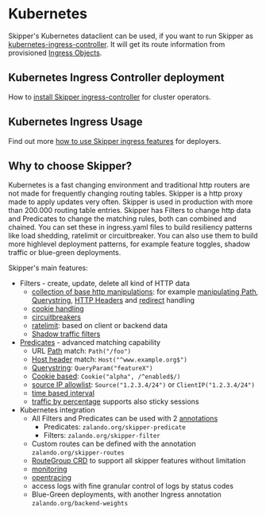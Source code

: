 # Kubernetes

Skipper's Kubernetes dataclient can be used, if you want to run Skipper as
[kubernetes-ingress-controller](https://kubernetes.io/docs/concepts/services-networking/ingress/#ingress-controllers).
It will get its route information from provisioned
[Ingress Objects](https://kubernetes.io/docs/concepts/services-networking/ingress).

## Kubernetes Ingress Controller deployment

How to [install Skipper ingress-controller](../kubernetes/ingress-controller.md) for cluster operators.

## Kubernetes Ingress Usage

Find out more [how to use Skipper ingress features](../kubernetes/ingress-usage.md) for deployers.

## Why to choose Skipper?

Kubernetes is a fast changing environment and traditional http routers
are not made for frequently changing routing tables. Skipper is a http
proxy made to apply updates very often. Skipper is used in
production with more than 200.000 routing table entries.
Skipper has Filters to change http data and Predicates to change the
matching rules, both can combined and chained. You can set these in
ingress.yaml files to build resiliency patterns like load shedding, ratelimit or
circuitbreaker. You can also use them to build more highlevel
deployment patterns, for example feature toggles, shadow traffic or
blue-green deployments.

Skipper's main features:

- Filters - create, update, delete all kind of HTTP data
   - [collection of base http manipulations](../reference/filters.md):
     for example [manipulating Path](../reference/filters.md#http-path), [Querystring](../reference/filters.md#http-query), [HTTP Headers](../reference/filters.md#http-headers) and [redirect](../reference/filters.md#http-redirect) handling
   - [cookie handling](../reference/filters.md#cookie-handling)
   - [circuitbreakers](../reference/filters.md#circuit-breakers)
   - [ratelimit](../reference/filters.md#rate-limit): based on client or backend data
   - [Shadow traffic filters](../reference/filters.md#shadow-traffic)
- [Predicates](../reference/predicates.md) - advanced matching capability
   - URL [Path](../reference/predicates.md#the-path-tree) match: `Path("/foo")`
   - [Host header](../reference/predicates.md#host) match: `Host("^www.example.org$")`
   - [Querystring](../reference/predicates.md#queryparam): `QueryParam("featureX")`
   - [Cookie based](../reference/predicates.md#cookie): `Cookie("alpha", /^enabled$/)`
   - [source IP allowlist](../reference/predicates.md#source): `Source("1.2.3.4/24")` or `ClientIP("1.2.3.4/24")`
   - [time based interval](../reference/predicates.md#interval)
   - [traffic by percentage](../reference/predicates.md#trafficsegment) supports also sticky sessions
- Kubernetes integration
   - All Filters and Predicates can be used with 2 [annotations](../kubernetes/ingress-usage.md#skipper-ingress-annotations)
      - Predicates: `zalando.org/skipper-predicate`
      - Filters: `zalando.org/skipper-filter`
   - Custom routes can be defined with the annotation `zalando.org/skipper-routes`
   - [RouteGroup CRD](../kubernetes/routegroups.md) to support all skipper features without limitation
   - [monitoring](../operation/operation.md#monitoring)
   - [opentracing](../operation/operation.md#opentracing)
   - access logs with fine granular control of logs by status codes
   - Blue-Green deployments, with another Ingress annotation `zalando.org/backend-weights`
